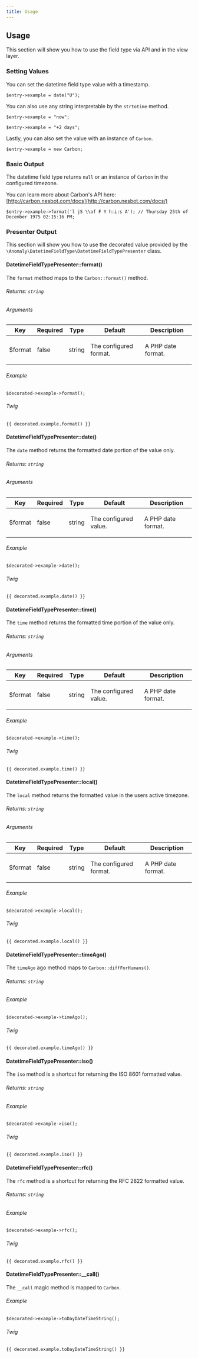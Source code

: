 ```yaml
---
title: Usage
---
```


## Usage[](#usage)

This section will show you how to use the field type via API and in the view layer.


### Setting Values[](#usage/setting-values)

You can set the datetime field type value with a timestamp.

    $entry->example = date("U");

You can also use any string interpretable by the `strtotime` method.

    $entry->example = "now";

    $entry->example = "+2 days";

Lastly, you can also set the value with an instance of `Carbon`.

    $entry->example = new Carbon;


### Basic Output[](#usage/basic-output)

The datetime field type returns `null` or an instance of `Carbon` in the configured timezone.

You can learn more about Carbon's API here: [http://carbon.nesbot.com/docs](http://carbon.nesbot.com/docs/)

    $entry->example->format('l jS \\of F Y h:i:s A'); // Thursday 25th of December 1975 02:15:16 PM;


### Presenter Output[](#usage/presenter-output)

This section will show you how to use the decorated value provided by the `\Anomaly\DatetimeFieldType\DatetimeFieldTypePresenter` class.


#### DatetimeFieldTypePresenter::format()[](#usage/presenter-output/datetimefieldtypepresenter-format)

The `format` method maps to the `Carbon::format()` method.

###### Returns: `string`

###### Arguments

<table class="table table-bordered table-striped">

<thead>

<tr>

<th>Key</th>

<th>Required</th>

<th>Type</th>

<th>Default</th>

<th>Description</th>

</tr>

</thead>

<tbody>

<tr>

<td>

$format

</td>

<td>

false

</td>

<td>

string

</td>

<td>

The configured format.

</td>

<td>

A PHP date format.

</td>

</tr>

</tbody>

</table>

###### Example

    $decorated->example->format();

###### Twig

    {{ decorated.example.format() }}


#### DatetimeFieldTypePresenter::date()[](#usage/presenter-output/datetimefieldtypepresenter-date)

The `date` method returns the formatted date portion of the value only.

###### Returns: `string`

###### Arguments

<table class="table table-bordered table-striped">

<thead>

<tr>

<th>Key</th>

<th>Required</th>

<th>Type</th>

<th>Default</th>

<th>Description</th>

</tr>

</thead>

<tbody>

<tr>

<td>

$format

</td>

<td>

false

</td>

<td>

string

</td>

<td>

The configured value.

</td>

<td>

A PHP date format.

</td>

</tr>

</tbody>

</table>

###### Example

    $decorated->example->date();

###### Twig

    {{ decorated.example.date() }}


#### DatetimeFieldTypePresenter::time()[](#usage/presenter-output/datetimefieldtypepresenter-time)

The `time` method returns the formatted time portion of the value only.

###### Returns: `string`

###### Arguments

<table class="table table-bordered table-striped">

<thead>

<tr>

<th>Key</th>

<th>Required</th>

<th>Type</th>

<th>Default</th>

<th>Description</th>

</tr>

</thead>

<tbody>

<tr>

<td>

$format

</td>

<td>

false

</td>

<td>

string

</td>

<td>

The configured value.

</td>

<td>

A PHP date format.

</td>

</tr>

</tbody>

</table>

###### Example

    $decorated->example->time();

###### Twig

    {{ decorated.example.time() }}


#### DatetimeFieldTypePresenter::local()[](#usage/presenter-output/datetimefieldtypepresenter-local)

The `local` method returns the formatted value in the users active timezone.

###### Returns: `string`

###### Arguments

<table class="table table-bordered table-striped">

<thead>

<tr>

<th>Key</th>

<th>Required</th>

<th>Type</th>

<th>Default</th>

<th>Description</th>

</tr>

</thead>

<tbody>

<tr>

<td>

$format

</td>

<td>

false

</td>

<td>

string

</td>

<td>

The configured format.

</td>

<td>

A PHP date format.

</td>

</tr>

</tbody>

</table>

###### Example

    $decorated->example->local();

###### Twig

    {{ decorated.example.local() }}


#### DatetimeFieldTypePresenter::timeAgo()[](#usage/presenter-output/datetimefieldtypepresenter-timeago)

The `timeAgo` ago method maps to `Carbon::diffForHumans()`.

###### Returns: `string`

###### Example

    $decorated->example->timeAgo();

###### Twig

    {{ decorated.example.timeAgo() }}


#### DatetimeFieldTypePresenter::iso()[](#usage/presenter-output/datetimefieldtypepresenter-iso)

The `iso` method is a shortcut for returning the ISO 8601 formatted value.

###### Returns: `string`

###### Example

    $decorated->example->iso();

###### Twig

    {{ decorated.example.iso() }}


#### DatetimeFieldTypePresenter::rfc()[](#usage/presenter-output/datetimefieldtypepresenter-rfc)

The `rfc` method is a shortcut for returning the RFC 2822 formatted value.

###### Returns: `string`

###### Example

    $decorated->example->rfc();

###### Twig

    {{ decorated.example.rfc() }}


#### DatetimeFieldTypePresenter::__call()[](#usage/presenter-output/datetimefieldtypepresenter-call)

The `__call` magic method is mapped to `Carbon`.

###### Example

    $decorated->example->toDayDateTimeString();

###### Twig

    {{ decorated.example.toDayDateTimeString() }}
